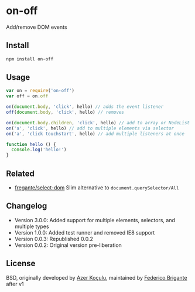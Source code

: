 # on-off

Add/remove DOM events

## Install

```bash
npm install on-off
```

## Usage

```js
var on = require('on-off')
var off = on.off

on(document.body, 'click', hello) // adds the event listener
off(document.body, 'click', hello) // removes

on(document.body.children, 'click', hello) // add to array or NodeList of elements elements
on('a', 'click', hello) // add to multiple elements via selector
on('a', 'click touchstart', hello) // add multiple listeners at once

function hello () {
  console.log('hello!')
}
```

## Related

* [fregante/select-dom](https://github.com/fregante/select-dom) Slim alternative to `document.querySelector/All`

## Changelog

* Version 3.0.0: Added support for multiple elements, selectors, and multiple types
* Version 1.0.0: Added test runner and removed IE8 support
* Version 0.0.3: Republished 0.0.2
* Version 0.0.2: Original version pre-liberation

## License

BSD, originally developed by [Azer Koçulu](http://azer.bike/), maintained by [Federico Brigante](https://fregante.com) after v1
